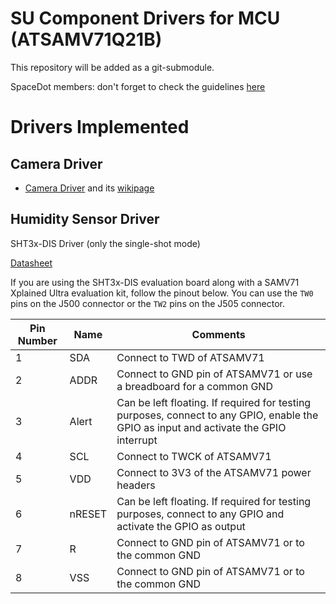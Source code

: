 # SU Component Drivers for MCU (ATSAMV71Q21B)

This repository will be added as a git-submodule.

SpaceDot members: don't forget to check the guidelines [here](https://mm.spacedot.gr/acubesat/pl/i9qt3t7cyirbxysramwzybk1se)

# Drivers Implemented

## Camera Driver

- [Camera Driver](https://gitlab.com/acubesat/su/on-board-software/su-component-drivers/-/tree/master/U3VCamDriver) and its [wikipage](https://gitlab.com/groups/acubesat/su/on-board-software/-/wikis/USB3-Vision-Camera-Driver)

## Humidity Sensor Driver

SHT3x-DIS Driver (only the single-shot mode)

[Datasheet](https://sensirion.com/media/documents/213E6A3B/63A5A569/Datasheet_SHT3x_DIS.pdf)

If you are using the SHT3x-DIS evaluation board along with a SAMV71 Xplained Ultra evaluation kit, follow the pinout below.
You can use the `TW0` pins on the J500 connector or the `TW2` pins on the J505 connector.


| Pin Number | Name   | Comments                                                                                                                              |
| ------ |--------|---------------------------------------------------------------------------------------------------------------------------------------|
| 1 | SDA    | Connect to TWD of ATSAMV71                                                                                                            |
| 2 | ADDR   | Connect to GND pin of ATSAMV71 or use a breadboard for a common GND                                                                   |
| 3 | Alert  | Can be left floating. If required for testing purposes, connect to any GPIO, enable the GPIO as input and activate the GPIO interrupt |
| 4 | SCL    | Connect to TWCK of ATSAMV71                                                                                                           |
| 5 | VDD    | Connect to 3V3 of the ATSAMV71 power headers                                                                                          |
| 6 | nRESET | Can be left floating. If required for testing purposes, connect to any GPIO and activate the GPIO as output                           |
| 7 | R      | Connect to GND pin of ATSAMV71 or to the common GND                                                                                   |
| 8 | VSS    | Connect to GND pin of ATSAMV71 or to the common GND                                                                                                         |
